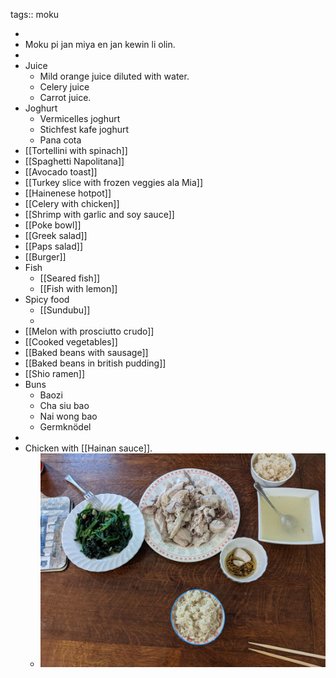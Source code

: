 tags:: moku

-
- Moku pi jan miya en jan kewin li olin.
-
- Juice
	- Mild orange juice diluted with water.
	- Celery juice
	- Carrot juice.
- Joghurt
	- Vermicelles joghurt
	- Stichfest kafe joghurt
	- Pana cota
- [[Tortellini with spinach]]
- [[Spaghetti Napolitana]]
- [[Avocado toast]]
- [[Turkey slice with frozen veggies ala Mia]]
- [[Hainenese hotpot]]
- [[Celery with chicken]]
- [[Shrimp with garlic and soy sauce]]
- [[Poke bowl]]
- [[Greek salad]]
- [[Paps salad]]
- [[Burger]]
- Fish
	- [[Seared fish]]
	- [[Fish with lemon]]
- Spicy food
	- [[Sundubu]]
	-
- [[Melon with prosciutto crudo]]
- [[Cooked vegetables]]
- [[Baked beans with sausage]]
- [[Baked beans in british pudding]]
- [[Shio ramen]]
- Buns
	- Baozi
	- Cha siu bao
	- Nai wong bao
	- Germknödel
-
- Chicken with [[Hainan sauce]].
	- ![photo_2022-11-26 20.56.00.jpeg](../assets/photo_2022-11-26_20.56.00_1669492636165_0.jpeg)